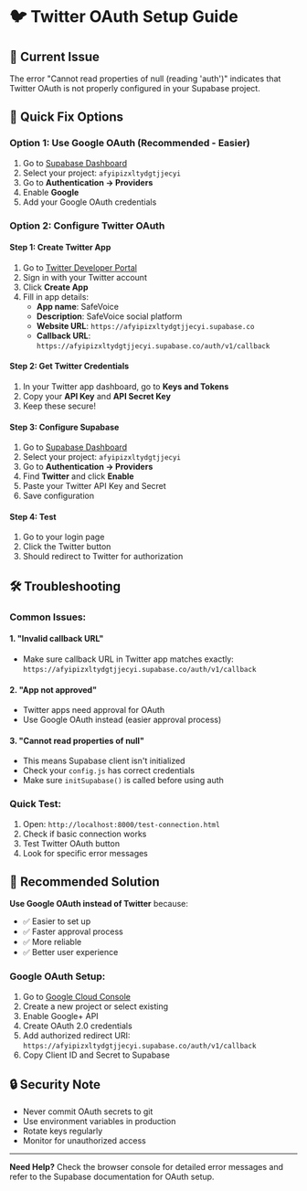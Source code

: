 # 🐦 Twitter OAuth Setup Guide

## 🚨 Current Issue
The error "Cannot read properties of null (reading 'auth')" indicates that Twitter OAuth is not properly configured in your Supabase project.

## 🔧 Quick Fix Options

### **Option 1: Use Google OAuth (Recommended - Easier)**
1. Go to [Supabase Dashboard](https://supabase.com/dashboard)
2. Select your project: `afyipizxltydgtjjecyi`
3. Go to **Authentication → Providers**
4. Enable **Google**
5. Add your Google OAuth credentials

### **Option 2: Configure Twitter OAuth**

#### **Step 1: Create Twitter App**
1. Go to [Twitter Developer Portal](https://developer.twitter.com/en/portal/dashboard)
2. Sign in with your Twitter account
3. Click **Create App**
4. Fill in app details:
   - **App name**: SafeVoice
   - **Description**: SafeVoice social platform
   - **Website URL**: `https://afyipizxltydgtjjecyi.supabase.co`
   - **Callback URL**: `https://afyipizxltydgtjjecyi.supabase.co/auth/v1/callback`

#### **Step 2: Get Twitter Credentials**
1. In your Twitter app dashboard, go to **Keys and Tokens**
2. Copy your **API Key** and **API Secret Key**
3. Keep these secure!

#### **Step 3: Configure Supabase**
1. Go to [Supabase Dashboard](https://supabase.com/dashboard)
2. Select your project: `afyipizxltydgtjjecyi`
3. Go to **Authentication → Providers**
4. Find **Twitter** and click **Enable**
5. Paste your Twitter API Key and Secret
6. Save configuration

#### **Step 4: Test**
1. Go to your login page
2. Click the Twitter button
3. Should redirect to Twitter for authorization

## 🛠️ Troubleshooting

### **Common Issues:**

#### **1. "Invalid callback URL"**
- Make sure callback URL in Twitter app matches exactly: `https://afyipizxltydgtjjecyi.supabase.co/auth/v1/callback`

#### **2. "App not approved"**
- Twitter apps need approval for OAuth
- Use Google OAuth instead (easier approval process)

#### **3. "Cannot read properties of null"**
- This means Supabase client isn't initialized
- Check your `config.js` has correct credentials
- Make sure `initSupabase()` is called before using auth

### **Quick Test:**
1. Open: `http://localhost:8000/test-connection.html`
2. Check if basic connection works
3. Test Twitter OAuth button
4. Look for specific error messages

## 🎯 Recommended Solution

**Use Google OAuth instead of Twitter** because:
- ✅ Easier to set up
- ✅ Faster approval process
- ✅ More reliable
- ✅ Better user experience

### **Google OAuth Setup:**
1. Go to [Google Cloud Console](https://console.cloud.google.com/)
2. Create a new project or select existing
3. Enable Google+ API
4. Create OAuth 2.0 credentials
5. Add authorized redirect URI: `https://afyipizxltydgtjjecyi.supabase.co/auth/v1/callback`
6. Copy Client ID and Secret to Supabase

## 🔒 Security Note
- Never commit OAuth secrets to git
- Use environment variables in production
- Rotate keys regularly
- Monitor for unauthorized access

---

**Need Help?** Check the browser console for detailed error messages and refer to the Supabase documentation for OAuth setup.
